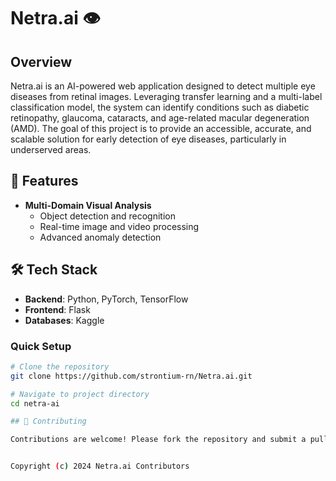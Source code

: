 # Netra.ai 👁️

## Overview

Netra.ai is an AI-powered web application designed to detect multiple eye diseases from retinal images. Leveraging transfer learning and a multi-label classification model, the system can identify conditions such as diabetic retinopathy, glaucoma, cataracts, and age-related macular degeneration (AMD). The goal of this project is to provide an accessible, accurate, and scalable solution for early detection of eye diseases, particularly in underserved areas.

## 🚀 Features

- **Multi-Domain Visual Analysis**
  - Object detection and recognition
  - Real-time image and video processing
  - Advanced anomaly detection

## 🛠 Tech Stack

- **Backend**: Python, PyTorch, TensorFlow
- **Frontend**: Flask
- **Databases**: Kaggle

### Quick Setup

```bash
# Clone the repository
git clone https://github.com/strontium-rn/Netra.ai.git

# Navigate to project directory
cd netra-ai

## 🤝 Contributing

Contributions are welcome! Please fork the repository and submit a pull request with your updates or suggestions.


Copyright (c) 2024 Netra.ai Contributors
